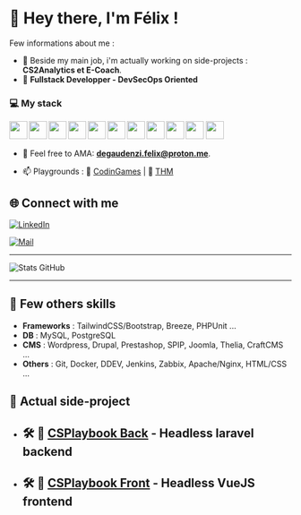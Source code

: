 # 👋 Hey there, I'm Félix !

Few informations about me :
- 🔭 Beside my main job, i'm actually working on side-projects : **CS2Analytics et E-Coach**.
- 🌱 **Fullstack Developper - DevSecOps Oriented**

### :computer: My stack

<img align="left" src="https://cdn.jsdelivr.net/gh/devicons/devicon@latest/icons/php/php-original.svg" width="32px" height="32px"/>

<img align="left" src="https://cdn.jsdelivr.net/gh/devicons/devicon@latest/icons/javascript/javascript-original.svg" width="32px" height="32px"/>

<img align="left" src="https://cdn.jsdelivr.net/gh/devicons/devicon@latest/icons/laravel/laravel-original.svg" width="32px" height="32px"/>

<img align="left" src="https://cdn.jsdelivr.net/gh/devicons/devicon@latest/icons/vuejs/vuejs-original.svg" width="32px" height="32px"/>

<img align="left" src="https://cdn.jsdelivr.net/gh/devicons/devicon@latest/icons/gitlab/gitlab-original.svg" width="32px" height="32px"/>

<img align="left" src="https://cdn.jsdelivr.net/gh/devicons/devicon@latest/icons/docker/docker-original.svg" width="32px" height="32px"/>

<img align="left" src="https://cdn.jsdelivr.net/gh/devicons/devicon@latest/icons/jenkins/jenkins-original.svg" width="32px" height="32px"/>

<img align="left" src="https://cdn.jsdelivr.net/gh/devicons/devicon@latest/icons/vscode/vscode-original.svg" width="32px" height="32px"/>

<img align="left" src="https://cdn.jsdelivr.net/gh/devicons/devicon@latest/icons/mysql/mysql-original-wordmark.svg" width="32px" height="32px"/><img src="https://cdn.jsdelivr.net/gh/devicons/devicon@latest/icons/nginx/nginx-original.svg" width="32px" height="32px"/> <img src="https://cdn.jsdelivr.net/gh/devicons/devicon@latest/icons/apache/apache-original.svg" width="32px" height="32px"/>

- 💬 Feel free to AMA: **[degaudenzi.felix@proton.me](mailto:degaudenzi.felix@proton.me)**.

- 📫 Playgrounds : 🚀 [CodinGames](https://twitter.com/ton-twitter)  | 🚀 [THM](https://tryhackme.com/p/FelixDeg)


## 🌐 Connect with me

[![LinkedIn](https://img.shields.io/badge/Felix%20Degaudenzi-0e76a8?style=for-the-badge&logo=linkedin)](https://www.linkedin.com/in/felix-de-gaudenzi/)

[![Mail](https://img.shields.io/badge/any-Contact%20Me-grey?style=for-the-badge&logo=mail.ru&label=%20)](mailto:degaudenzi.felix@proton.me)


---

![Stats GitHub](https://github-readme-stats.vercel.app/api?username=feixeth&show_icons=true&theme=dark)

---

## 🔧 Few others skills  
- **Frameworks** : TailwindCSS/Bootstrap, Breeze, PHPUnit ...  
- **DB** : MySQL, PostgreSQL
- **CMS** : Wordpress, Drupal, Prestashop, SPIP, Joomla, Thelia, CraftCMS ...
- **Others** : Git, Docker, DDEV, Jenkins, Zabbix, Apache/Nginx, HTML/CSS ...

## 📂 Actual side-project  
- ## 🛠️ 🔹 [CSPlaybook Back](https://github.com/feixeth/cs-pb-backend) - Headless laravel backend

- ## 🛠️ 🔹  [CSPlaybook Front](https://github.com/feixeth/cs-pb-front) - Headless VueJS frontend

